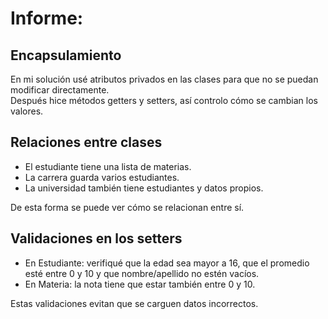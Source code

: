 # Informe:

## Encapsulamiento
En mi solución usé atributos privados en las clases para que no se puedan modificar directamente.  
Después hice métodos getters y setters, así controlo cómo se cambian los valores.  

## Relaciones entre clases
- El estudiante tiene una lista de materias.  
- La carrera guarda varios estudiantes.  
- La universidad también tiene estudiantes y datos propios.  

De esta forma se puede ver cómo se relacionan entre sí.  

## Validaciones en los setters
- En Estudiante: verifiqué que la edad sea mayor a 16, que el promedio esté entre 0 y 10 y que nombre/apellido no estén vacíos.  
- En Materia: la nota tiene que estar también entre 0 y 10.  

Estas validaciones evitan que se carguen datos incorrectos.